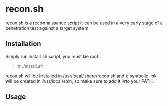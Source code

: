 # recon.sh

recon.sh is a reconnaissance script it can be used in a very early stage of a
penetration test against a target system.

## Installation

Simply run install.sh script, you must be root:

> \# ./install.sh

recon.sh will be installed in /usr/local/share/recon.sh and a symbolic link
will be created in /usr/local/sbin, so make sure to add it into your PATH.

## Usage



